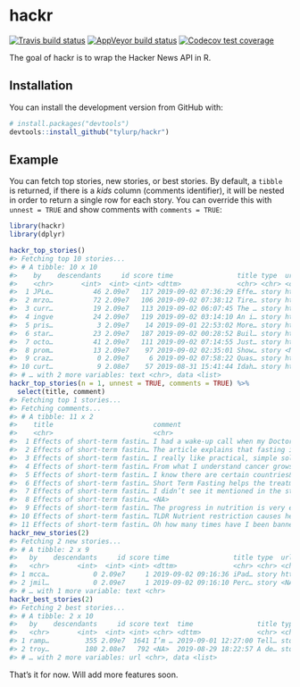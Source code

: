 
<!-- README.md is generated from README.Rmd. Please edit that file -->

# hackr

<!-- badges: start -->

[![Travis build
status](https://travis-ci.org/tyluRp/hackr.svg?branch=master)](https://travis-ci.org/tyluRp/hackr)
[![AppVeyor build
status](https://ci.appveyor.com/api/projects/status/github/tyluRp/hackr?branch=master&svg=true)](https://ci.appveyor.com/project/tyluRp/hackr)
[![Codecov test
coverage](https://codecov.io/gh/tyluRp/hackr/branch/master/graph/badge.svg)](https://codecov.io/gh/tyluRp/hackr?branch=master)
<!-- badges: end -->

The goal of hackr is to wrap the Hacker News API in R.

## Installation

You can install the development version from GitHub with:

``` r
# install.packages("devtools")
devtools::install_github("tylurp/hackr")
```

## Example

You can fetch top stories, new stories, or best stories. By default, a
`tibble` is returned, if there is a *kids* column (comments identifier),
it will be nested in order to return a single row for each story. You
can override this with `unnest = TRUE` and show comments with `comments
= TRUE`:

``` r
library(hackr)
library(dplyr)

hackr_top_stories()
#> Fetching top 10 stories...
#> # A tibble: 10 x 10
#>    by    descendants     id score time                title type  url  
#>    <chr>       <int>  <int> <int> <dttm>              <chr> <chr> <chr>
#>  1 JPLe…          46 2.09e7   117 2019-09-02 07:36:29 Effe… story http…
#>  2 mrzo…          72 2.09e7   106 2019-09-02 07:38:12 Tire… story http…
#>  3 curr…          19 2.09e7   113 2019-09-02 06:07:45 The … story http…
#>  4 ingve          24 2.09e7   119 2019-09-02 03:14:10 An i… story http…
#>  5 pris…           3 2.09e7    14 2019-09-01 22:53:02 More… story http…
#>  6 star…          23 2.09e7   187 2019-09-02 00:28:52 Buil… story http…
#>  7 octo…          41 2.09e7   111 2019-09-02 07:14:55 Just… story http…
#>  8 prom…          13 2.09e7    97 2019-09-02 02:35:01 Show… story <NA> 
#>  9 craz…           0 2.09e7     6 2019-09-02 07:58:22 Quas… story http…
#> 10 curt…           9 2.08e7    57 2019-08-31 15:41:44 Idah… story http…
#> # … with 2 more variables: text <chr>, data <list>
hackr_top_stories(n = 1, unnest = TRUE, comments = TRUE) %>% 
  select(title, comment)
#> Fetching top 1 stories...
#> Fetching comments...
#> # A tibble: 11 x 2
#>    title                         comment                                   
#>    <chr>                         <chr>                                     
#>  1 Effects of short-term fastin… I had a wake-up call when my Doctor said …
#>  2 Effects of short-term fastin… The article explains that fasting is ofte…
#>  3 Effects of short-term fastin… I really like practical, simple solutions…
#>  4 Effects of short-term fastin… From what I understand cancer grows based…
#>  5 Effects of short-term fastin… I know there are certain countries&#x2F;r…
#>  6 Effects of short-term fastin… Short Term Fasting helps the treatment of…
#>  7 Effects of short-term fastin… I didn’t see it mentioned in the study bu…
#>  8 Effects of short-term fastin… <NA>                                      
#>  9 Effects of short-term fastin… The progress in nutrition is very encoura…
#> 10 Effects of short-term fastin… TLDR Nutrient restriction causes healthy …
#> 11 Effects of short-term fastin… Oh how many times have I been banned and …
hackr_new_stories(2)
#> Fetching 2 new stories...
#> # A tibble: 2 x 9
#>   by    descendants     id score time                title type  url  
#>   <chr>       <int>  <int> <int> <dttm>              <chr> <chr> <chr>
#> 1 mcca…           0 2.09e7     1 2019-09-02 09:16:36 iPad… story http…
#> 2 jmil…           0 2.09e7     1 2019-09-02 09:16:10 Perc… story <NA> 
#> # … with 1 more variable: text <chr>
hackr_best_stories(2)
#> Fetching 2 best stories...
#> # A tibble: 2 x 10
#>   by    descendants     id score text  time                title type 
#>   <chr>       <int>  <int> <int> <chr> <dttm>              <chr> <chr>
#> 1 ramp…         355 2.09e7  1641 I’m … 2019-09-01 12:27:00 Tell… story
#> 2 troy…         180 2.08e7   792 <NA>  2019-08-29 18:22:57 A de… story
#> # … with 2 more variables: url <chr>, data <list>
```

That’s it for now. Will add more features soon.
